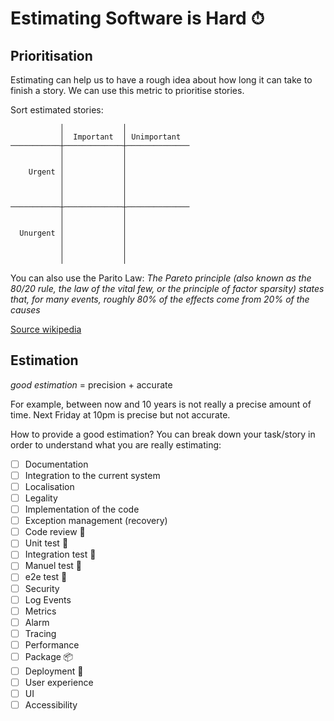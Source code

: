# Estimating Software is Hard ⏱

## Prioritisation

Estimating can help us to have a rough idea about how long it can take to finish
a story. We can use this metric to prioritise stories.


Sort estimated stories:

```
           │             │              
           │  Important  │ Unimportant  
───────────┼─────────────┼──────────────
           │             │              
           │             │              
    Urgent │             │              
           │             │              
           │             │              
           │             │              
───────────┼─────────────┼──────────────
           │             │              
           │             │              
  Unurgent │             │              
           │             │              
           │             │              
           │             │              
```

You can also use the Parito Law:
_The Pareto principle (also known as the 80/20 rule, the law of the vital few,
or the principle of factor sparsity) states that, for many events, roughly 80%
of the effects come from 20% of the causes_

[Source wikipedia](https://en.wikipedia.org/wiki/Pareto_principle)

## Estimation

_good estimation_ = precision + accurate

For example, between now and 10 years is not really a precise amount of time.
Next Friday at 10pm is precise but not accurate.

How to provide a good estimation?
You can break down your task/story in order to understand what you are really
estimating:

- [ ] Documentation
- [ ] Integration to the current system
- [ ] Localisation
- [ ] Legality
- [ ] Implementation of the code
- [ ] Exception management (recovery)
- [ ] Code review 🐛
- [ ] Unit test 🐛
- [ ] Integration test 🐛
- [ ] Manuel test 🐛
- [ ] e2e test 🐛
- [ ] Security
- [ ] Log Events
- [ ] Metrics
- [ ] Alarm
- [ ] Tracing
- [ ] Performance
- [ ] Package 📦
- [ ] Deployment 🚀
- [ ] User experience
- [ ] UI
- [ ] Accessibility
